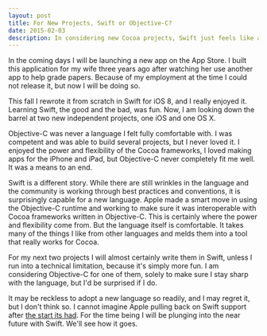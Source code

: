```yaml
---
layout: post
title: For New Projects, Swift or Objective-C?
date: 2015-02-03
description: In considering new Cocoa projects, Swift just feels like a more natural home.
---
```

In the coming days I will be launching a new app on the App Store. I built this application for my wife three years ago after watching her use another app to help grade papers. Because of my employment at the time I could not release it, but now I will be doing so.

This fall I rewrote it from scratch in Swift for iOS 8, and I really enjoyed it. Learning Swift, the good and the bad, was fun. Now, I am looking down the barrel at two new independent projects, one iOS and one OS X.

Objective-C was never a language I felt fully comfortable with. I was competent and was able to build several projects, but I never loved it. I enjoyed the power and flexibility of the Cocoa frameworks, I loved making apps for the iPhone and iPad, but Objective-C never completely fit me well. It was a means to an end.

Swift is a different story. While there are still wrinkles in the language and the community is working through best practices and conventions, it is surprisingly capable for a new language. Apple made a smart move in using the Objective-C runtime and working to make sure it was interoperable with Cocoa frameworks written in Objective-C. This is certainly where the power and flexibility come from. But the language itself is comfortable. It takes many of the things I like from other languages and melds them into a tool that really works for Cocoa.

For my next two projects I will almost certainly write them in Swift, unless I run into a technical limitation, because it's simply more fun. I am considering Objective-C for one of them, solely to make sure I stay sharp with the language, but I'd be surprised if I do. 

It may be reckless to adopt a new language so readily, and I may regret it, but I don't think so. I cannot imagine Apple pulling back on Swift support after [the start its had](http://redmonk.com/sogrady/2015/01/14/language-rankings-1-15/). For the time being I will be plunging into the near future with Swift. We'll see how it goes.